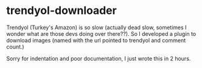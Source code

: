 # trendyol-downloader

Trendyol (Turkey's Amazon) is so slow (actually dead slow, sometimes I wonder what are those devs doing over there??). So I developed a plugin to download images (named with the url pointed to trendyol and comment count.)

Sorry for indentation and poor documentation, I just wrote this in 2 hours.
